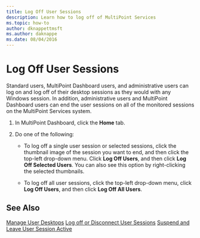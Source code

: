 ```yaml
---
title: Log Off User Sessions
description: Learn how to log off of MultiPoint Services
ms.topic: how-to
author: dknappettmsft
ms.author: daknappe
ms.date: 08/04/2016
---
```

# Log Off User Sessions
Standard users, MultiPoint Dashboard users, and administrative users can log on and log off of their desktop sessions as they would with any Windows session. In addition, administrative users and MultiPoint Dashboard users can end the user sessions on all of the monitored sessions on the MultiPoint Services system.

1.  In MultiPoint Dashboard, click the **Home** tab.

2.  Do one of the following:

    -   To log off a single user session or selected sessions, click the thumbnail image of the session you want to end, and then click the top-left drop-down menu. Click **Log Off Users**, and then click **Log Off Selected Users**. You can also see this option by right-clicking the selected thumbnails.

    -   To log off all user sessions, click the top-left drop-down menu, click **Log Off Users**, and then click **Log Off All Users**.

## See Also
[Manage User Desktops](manage-user-desktops-using-multipoint-dashboard.md)
[Log off or Disconnect User Sessions](Log-off-or-Disconnect-User-Sessions.md)
[Suspend and Leave User Session Active](Suspend-and-Leave-User-Session-Active.md)
